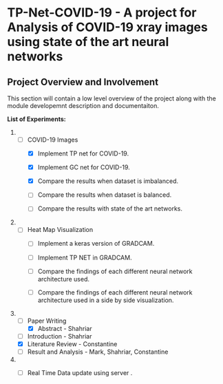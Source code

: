 # TP-Net-COVID-19 -  A project for Analysis of COVID-19 xray images using state of the art neural networks

## Project Overview and Involvement
This section will contain a low level overview of the project along with the module developemnt description and documentaiton. 



**List of Experiments:**
1. - [ ] COVID-19 Images
   		- [x] Implement TP net for COVID-19.
      - [x] Implement GC net for COVID-19.
      - [x] Compare the results when dataset is imbalanced.
      - [ ] Compare the results when dataset is balanced.
      - [ ] Compare the results with state of the art networks.
      
      
   		
2. - [ ] Heat Map Visualization
      - [ ] Implement a keras version of GRADCAM.
      - [ ] Implement TP NET in GRADCAM.
      - [ ] Compare the findings of each different neural network architecture used.
      - [ ] Compare the findings of each different neural network architecture used in a side by side visualization.


	

3. - [ ] Paper Writing
		- [x] Abstract - Shahriar
    - [ ] Introduction - Shahriar
    - [x] Literature Review - Constantine
    - [ ] Result and Analysis - Mark, Shahriar, Constantine

4. - [ ] Real Time Data update using server .







 
